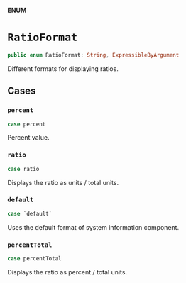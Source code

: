 **ENUM**

# `RatioFormat`

```swift
public enum RatioFormat: String, ExpressibleByArgument
```

Different formats for displaying ratios.

## Cases
### `percent`

```swift
case percent
```

Percent value.

### `ratio`

```swift
case ratio
```

Displays the ratio as units / total units.

### `default`

```swift
case `default`
```

Uses the default format of system information component.

### `percentTotal`

```swift
case percentTotal
```

Displays the ratio as percent / total units.
